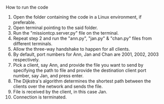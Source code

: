 How to run the code

1.	Open the folder containing the code in a Linux environment, if preferable.
2.	Open terminal pointing to the said folder. 
3.	Run the "missiontcp.server.py" file on the terminal.
4.	Repeat step 2 and run the "ann.py", "jan.py" & "chan.py" files from different terminals.
5.	Allow the three-way handshake to happen for all clients.
6.	By default, port numbers for Ann, Jan and Chan are 2001, 2002, 2003 respectively.
7.	Pick a client, say Ann, and provide the file you want to send by specifying the path to file and provide the destination client port number, say Jan, and press enter.
8.	The Dijkstra's algorithm determines the shortest path between the clients over the network and sends the file.
9.	File is received by the client, in this case Jan.
10.	Connection is terminated.
